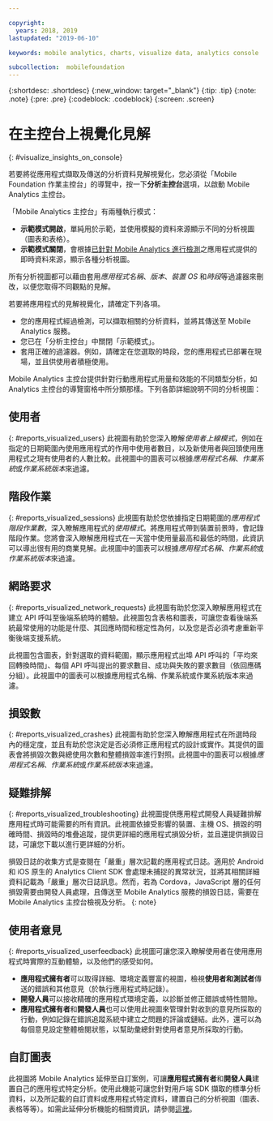 ```yaml
---

copyright:
  years: 2018, 2019
lastupdated: "2019-06-10"

keywords: mobile analytics, charts, visualize data, analytics console

subcollection:  mobilefoundation
---
```


{:shortdesc: .shortdesc}
{:new_window: target="_blank"}
{:tip: .tip}
{:note: .note}
{:pre: .pre}
{:codeblock: .codeblock}
{:screen: .screen}

# 在主控台上視覺化見解
{: #visualize_insights_on_console}

若要將從應用程式擷取及傳送的分析資料見解視覺化，您必須從「Mobile Foundation 作業主控台」的導覽中，按一下**分析主控台**選項，以啟動 Mobile Analytics 主控台。

「Mobile Analytics 主控台」有兩種執行模式：
  - **示範模式開啟**，單純用於示範，並使用模擬的資料來源顯示不同的分析視圖（圖表和表格）。
  - **示範模式關閉**，會根據[已針對 Mobile Analytics 進行檢測](/docs/services/mobilefoundation?topic=mobilefoundation-instrument_your_app#instrument_your_app)之應用程式提供的即時資料來源，顯示各種分析視圖。

所有分析視圖都可以藉由套用*應用程式名稱*、*版本*、*裝置 OS* 和*時段*等過濾器來刪改，以便您取得不同觀點的見解。

若要將應用程式的見解視覺化，請確定下列各項。
  - 您的應用程式經過檢測，可以擷取相關的分析資料，並將其傳送至 Mobile Analytics 服務。
  - 您已在「分析主控台」中關閉「示範模式」。
  - 套用正確的過濾器。例如，請確定在您選取的時段，您的應用程式已部署在現場，並且供使用者積極使用。

Mobile Analytics 主控台提供針對行動應用程式用量和效能的不同類型分析，如 Analytics 主控台的導覽窗格中所分類那樣。下列各節詳細說明不同的分析視圖：


## 使用者
{: #reports_visualized_users}
此視圖有助於您深入瞭解*使用者上線模式*，例如在指定的日期範圍內使用應用程式的作用中使用者數目，以及新使用者與回頭使用應用程式之現有使用者的人數比較。此視圖中的圖表可以根據*應用程式名稱*、*作業系統*或*作業系統版本*來過濾。

## 階段作業
{: #reports_visualized_sessions}
此視圖有助於您依據指定日期範圍的*應用程式階段作業數*，深入瞭解應用程式的*使用模式*。將應用程式帶到裝置前景時，會記錄階段作業。您將會深入瞭解應用程式在一天當中使用量最高和最低的時間，此資訊可以導出很有用的商業見解。此視圖中的圖表可以根據*應用程式名稱*、*作業系統*或*作業系統版本*來過濾。

## 網路要求
{: #reports_visualized_network_requests}
此視圖有助於您深入瞭解應用程式在建立 API 呼叫至後端系統時的體驗。此視圖包含表格和圖表，可讓您查看後端系統最常使用的功能是什麼、其回應時間和穩定性為何，以及您是否必須考慮重新平衡後端支援系統。

此視圖包含圖表，針對選取的資料範圍，顯示應用程式出埠 API 呼叫的「平均來回轉換時間」、每個 API 呼叫提出的要求數目、成功與失敗的要求數目（依回應碼分組）。此視圖中的圖表可以根據應用程式名稱、作業系統或作業系統版本來過濾。

## 損毀數
{: #reports_visualized_crashes}
此視圖有助於您深入瞭解應用程式在所選時段內的穩定度，並且有助於您決定是否必須修正應用程式的設計或實作。其提供的圖表會將損毀次數與總使用次數和整體損毀率進行對照。此視圖中的圖表可以根據*應用程式名稱*、*作業系統*或*作業系統版本*來過濾。


## 疑難排解
{: #reports_visualized_troubleshooting}
此視圖提供應用程式開發人員疑難排解應用程式時可能需要的所有資訊。此視圖依據受影響的裝置、主機 OS、損毀的明確時間、損毀時的堆疊追蹤，提供更詳細的應用程式損毀分析，並且還提供損毀日誌，可讓您下載以進行更詳細的分析。  

損毀日誌的收集方式是查閱在「嚴重」層次記載的應用程式日誌。適用於 Android 和 iOS 原生的 Analytics Client SDK 會處理未捕捉的異常狀況，並將其相關詳細資料記載為「嚴重」層次日誌訊息。然而，若為 Cordova，JavaScript 層的任何損毀需要由開發人員處理，且傳送至 Mobile Analytics 服務的損毀日誌，需要在 Mobile Analytics 主控台檢視及分析。
{: note}


## 使用者意見
{: #reports_visualized_userfeedback}
此視圖可讓您深入瞭解使用者在使用應用程式時實際的互動體驗，以及他們的感受如何。

* **應用程式擁有者**可以取得詳細、環境定義豐富的視圖，檢視**使用者和測試者**傳送的錯誤和其他意見（於執行應用程式時記錄）。
* **開發人員**可以接收精確的應用程式環境定義，以診斷並修正錯誤或特性間隙。
* **應用程式擁有者**和**開發人員**也可以使用此視圖來管理針對收到的意見所採取的行動，例如記錄在錯誤追蹤系統中建立之問題的評論或鏈結。此外，還可以為每個意見設定整體檢閱狀態，以幫助彙總針對使用者意見所採取的行動。

## 自訂圖表
此視圖將 Mobile Analytics 延伸至自訂案例，可讓**應用程式擁有者**和**開發人員**建置自己的應用程式特定分析。使用此機能可讓您針對用戶端 SDK 擷取的標準分析資料，以及所記載的自訂資料或應用程式特定資料，建置自己的分析視圖（圖表、表格等等）。如需此延伸分析機能的相關資訊，請參閱[這裡](/docs/services/mobilefoundation?topic=mobilefoundation-build_custom_charts#build_custom_charts)。
